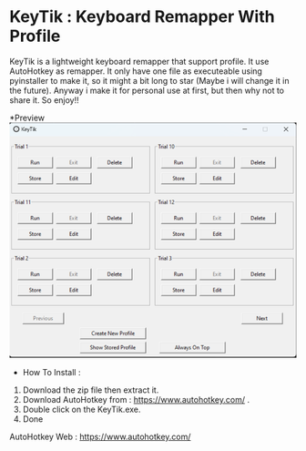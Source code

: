 # KeyTik : Keyboard Remapper With Profile
  KeyTik is a lightweight keyboard remapper that support profile. It use AutoHotkey as remapper.
It only have one file as executeable using pyinstaller to make it, so it might a bit long to 
star (Maybe i will change it in the future). Anyway i make it for personal use at first, but then 
why not to share it. So enjoy!!

*Preview
<img src="Data/Picture/Preview.png" alt="Preview" width="600" />

* How To Install :
1. Download the zip file then extract it.
2. Download AutoHotkey from : https://www.autohotkey.com/ .
3. Double click on the KeyTik.exe.
4. Done

AutoHotkey Web :
https://www.autohotkey.com/
